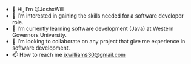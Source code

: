 - 👋 Hi, I’m @JoshxWill
- 👀 I’m interested in gaining the skills needed for a software developer role.
- 🌱 I’m currently learning software development (Java) at Western Governors University.
- 👥 I’m looking to collaborate on any project that give me experience in software development.
- 📫 How to reach me jxwilliams30@gmail.com

<!---
JoshxWill/JoshxWill is a ✨ special ✨ repository because its `README.md` (this file) appears on your GitHub profile.
You can click the Preview link to take a look at your changes.
--->
